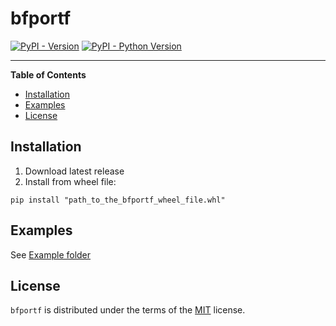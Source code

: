 # bfportf

[![PyPI - Version](https://img.shields.io/pypi/v/bfportf.svg)](https://pypi.org/project/bfportf)
[![PyPI - Python Version](https://img.shields.io/pypi/pyversions/bfportf.svg)](https://pypi.org/project/bfportf)

-----

**Table of Contents**

- [Installation](#installation)
- [Examples](#Examples)
- [License](#license)

## Installation
1. Download latest release
2. Install from wheel file:
```console
pip install "path_to_the_bfportf_wheel_file.whl"
```

## Examples
See [Example folder](https://github.com/answering007/bfportf/tree/master/examples)

## License

`bfportf` is distributed under the terms of the [MIT](https://spdx.org/licenses/MIT.html) license.

